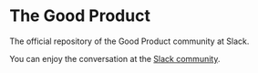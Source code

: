 # The Good Product
The official repository of the Good Product community at Slack.

You can enjoy the conversation at the [Slack community](https://goodproduct.slack.com/).
